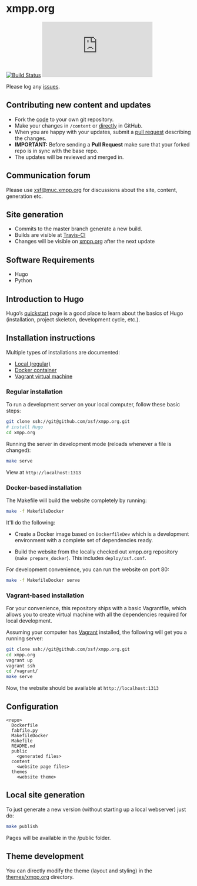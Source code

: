# xmpp.org

[![Build Status](https://app.travis-ci.com/xsf/xmpp.org.svg?branch=master)](https://app.travis-ci.com/xsf/xmpp.org)
[![Docker Build Status](https://img.shields.io/docker/cloud/build/xmppxsf/xmpp.org)](https://hub.docker.com/r/xmppxsf/xmpp.org/builds/)

Please log any [issues](https://github.com/xsf/xmpp.org/issues/new).

## Contributing new content and updates

* Fork the [code](https://github.com/xsf/xmpp.org/fork) to your own git repository.
* Make your changes in `/content` or [directly](https://github.com/xsf/xmpp.org/tree/master/content) in GitHub.
* When you are happy with your updates, submit a [pull request](https://github.com/xsf/xmpp.org/pulls) describing the changes.
* **IMPORTANT:** Before sending a **Pull Request** make sure that your forked repo is in sync with the base repo.
* The updates will be reviewed and merged in.

## Communication forum

Please use [xsf@muc.xmpp.org](xmpp:xsf@muc.xmpp.org?join) for discussions about the site, content, generation etc.

## Site generation

* Commits to the master branch generate a new build.
* Builds are visible at [Travis-CI](https://app.travis-ci.com/github/xsf/xmpp.org/builds)
* Changes will be visible on [xmpp.org](https://xmpp.org) after the next update

## Software Requirements

* Hugo
* Python

## Introduction to Hugo

Hugo’s [quickstart](https://gohugo.io/getting-started/quick-start/) page is a good place to learn about the basics of Hugo (installation, project skeleton, development cycle, etc.).

## Installation instructions

Multiple types of installations are documented:

* [Local (regular)](#regular-installation)
* [Docker container](#docker-based-installation)
* [Vagrant virtual machine](#vagrant-based-installation)

### Regular installation

To run a development server on your local computer, follow these basic steps:

```bash
git clone ssh://git@github.com/xsf/xmpp.org.git
# install Hugo
cd xmpp.org
```

Running the server in development mode (reloads whenever a file is changed):

```bash
make serve
```

View at `http://localhost:1313`

### Docker-based installation

The Makefile will build the website completely by running:

```bash
make -f MakefileDocker
```

It'll do the following:

* Create a Docker image based on `DockerfileDev` which is a development environment with a complete set of dependencies ready.

* Build the website from the locally checked out xmpp.org repository (`make prepare_docker`). This includes `deploy/xsf.conf`.

For development convenience, you can run the website on port 80:

```bash
make -f MakefileDocker serve
```

### Vagrant-based installation

For your convenience, this repository ships with a basic Vagrantfile, which allows you to create virtual machine with all the dependencies required for local development.

Assuming your computer has [Vagrant](https://www.vagrantup.com/) installed, the following will get you a running server:

```bash
git clone ssh://git@github.com/xsf/xmpp.org.git
cd xmpp.org
vagrant up
vagrant ssh
cd /vagrant/
make serve
```

Now, the website should be available at `http://localhost:1313`

## Configuration

```
<repo>
  Dockerfile
  fabfile.py
  MakefileDocker
  Makefile
  README.md
  public
    <generated files>
  content
    <website page files>
  themes
    <website theme>
```

## Local site generation

To just generate a new version (without starting up a local webserver) just do:

```bash
make publish
```

Pages will be available in the /public folder.

## Theme development

You can directly modify the theme (layout and styling) in the [themes/xmpp.org](https://github.com/xsf/xmpp.org/tree/master/themes/xmpp.org/static/css/) directory.
